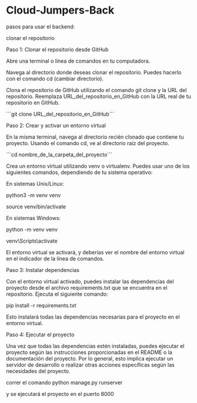 # Cloud-Jumpers-Back

pasos para usar el backend:

clonar el repositorio

Paso 1: Clonar el repositorio desde GitHub

Abre una terminal o línea de comandos en tu computadora.

Navega al directorio donde deseas clonar el repositorio. Puedes hacerlo con el comando cd (cambiar directorio).

Clona el repositorio de GitHub utilizando el comando git clone y la URL del repositorio. Reemplaza URL_del_repositorio_en_GitHub con la URL real de tu repositorio en GitHub.

´´´git clone URL_del_repositorio_en_GitHub´´´

Paso 2: Crear y activar un entorno virtual

En la misma terminal, navega al directorio recién clonado que contiene tu proyecto. Usando el comando cd, ve al directorio raíz del proyecto.

´´´cd nombre_de_la_carpeta_del_proyecto´´´

Crea un entorno virtual utilizando venv o virtualenv. Puedes usar uno de los siguientes comandos, dependiendo de tu sistema operativo:

En sistemas Unix/Linux:

python3 -m venv venv

source venv/bin/activate

En sistemas Windows:

python -m venv venv

venv\Scripts\activate

El entorno virtual se activará, y deberías ver el nombre del entorno virtual en el indicador de la línea de comandos.

Paso 3: Instalar dependencias

Con el entorno virtual activado, puedes instalar las dependencias del proyecto desde el archivo requirements.txt que se encuentra en el repositorio. Ejecuta el siguiente comando:

pip install -r requirements.txt

Esto instalará todas las dependencias necesarias para el proyecto en el entorno virtual.

Paso 4: Ejecutar el proyecto

Una vez que todas las dependencias estén instaladas, puedes ejecutar el proyecto según las instrucciones proporcionadas en el README o la documentación del proyecto. Por lo general, esto implica ejecutar un servidor de desarrollo o realizar otras acciones específicas según las necesidades del proyecto.

correr el comando python manage.py runserver

y se ejecutará el proyecto en el puerto 8000
